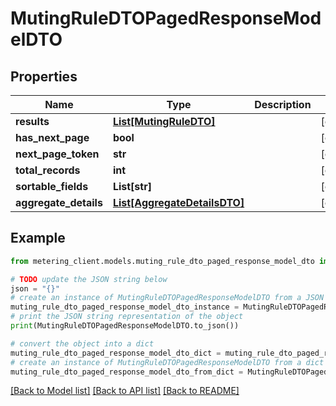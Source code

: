 # MutingRuleDTOPagedResponseModelDTO


## Properties

Name | Type | Description | Notes
------------ | ------------- | ------------- | -------------
**results** | [**List[MutingRuleDTO]**](MutingRuleDTO.md) |  | [optional] 
**has_next_page** | **bool** |  | [optional] 
**next_page_token** | **str** |  | [optional] 
**total_records** | **int** |  | [optional] 
**sortable_fields** | **List[str]** |  | [optional] 
**aggregate_details** | [**List[AggregateDetailsDTO]**](AggregateDetailsDTO.md) |  | [optional] 

## Example

```python
from metering_client.models.muting_rule_dto_paged_response_model_dto import MutingRuleDTOPagedResponseModelDTO

# TODO update the JSON string below
json = "{}"
# create an instance of MutingRuleDTOPagedResponseModelDTO from a JSON string
muting_rule_dto_paged_response_model_dto_instance = MutingRuleDTOPagedResponseModelDTO.from_json(json)
# print the JSON string representation of the object
print(MutingRuleDTOPagedResponseModelDTO.to_json())

# convert the object into a dict
muting_rule_dto_paged_response_model_dto_dict = muting_rule_dto_paged_response_model_dto_instance.to_dict()
# create an instance of MutingRuleDTOPagedResponseModelDTO from a dict
muting_rule_dto_paged_response_model_dto_from_dict = MutingRuleDTOPagedResponseModelDTO.from_dict(muting_rule_dto_paged_response_model_dto_dict)
```
[[Back to Model list]](../README.md#documentation-for-models) [[Back to API list]](../README.md#documentation-for-api-endpoints) [[Back to README]](../README.md)


